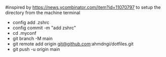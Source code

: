 #inspired by https://news.ycombinator.com/item?id=11070797
to setup the directory from the machine terminal
 - config add .zshrc
 - config commit -m "add zshrc"
 - cd .myconf
 - git branch -M main
 - git remote add origin git@github.com:ahmdngi/dotfiles.git
 - git push -u origin main
